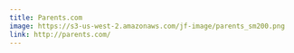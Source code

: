 ```yaml
---
title: Parents.com
image: https://s3-us-west-2.amazonaws.com/jf-image/parents_sm200.png
link: http://parents.com/
---
```

